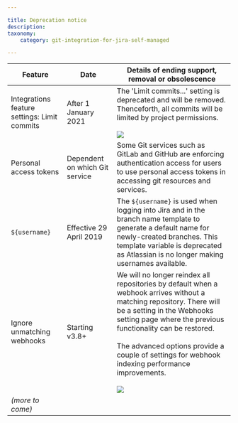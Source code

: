 ```yaml
---

title: Deprecation notice
description:
taxonomy:
    category: git-integration-for-jira-self-managed

---
```

| **Feature** | **Date** | **Details of ending support, removal or obsolescence** |
| --- | --- | --- |
| Integrations feature settings: Limit commits | After 1 January 2021 | The 'Limit commits...' setting is deprecated and will be removed. Thenceforth, all commits will be limited by project permissions.<br><br>![](https://bigbrassband.atlassian.net/wiki/download/attachments/2046197780/limit-commit-deprecation-notice.png?version=1&modificationDate=1641384212542&cacheVersion=1&api=v2) |
| Personal access tokens | Dependent on which Git service | Some Git services such as GitLab and GitHub are enforcing authentication access for users to use personal access tokens in accessing git resources and services. |
| `${username}` | Effective 29 April 2019 | The `${username}` is used when logging into Jira and in the branch name template to generate a default name for newly-created branches. This template variable is deprecated as Atlassian is no longer making usernames available. |
| Ignore unmatching webhooks | Starting v3.8+ | We will no longer reindex all repositories by default when a webhook arrives without a matching repository. There will be a setting in the Webhooks setting page where the previous functionality can be restored.<br><br>The advanced options provide a couple of settings for webhook indexing performance improvements.<br><br>![](https://bigbrassband.atlassian.net/wiki/download/attachments/2046197780/gitserver-webhooks-ignore-dups-and-min-ridx-adv.png?version=1&modificationDate=1641384212549&cacheVersion=1&api=v2) |
| _(more to come)_ |     |     |